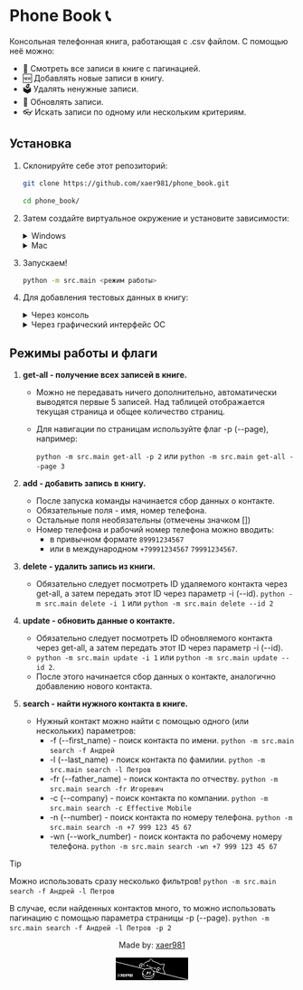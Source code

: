 # Phone Book 📞
Консольная телефонная книга, работающая с .csv файлом.
С помощью неё можно:
- 👀 Смотреть все записи в книге с пагинацией.
- 🆕 Добавлять новые записи в книгу.
- 🗳️ Удалять ненужные записи.
- 🔄 Обновлять записи.
- 👓 Искать записи по одному или нескольким критериям.

## Установка
1. Склонируйте себе этот репозиторий:

    ```bash
   git clone https://github.com/xaer981/phone_book.git
   ```

   ```bash
   cd phone_book/
   ```

2. Затем создайте виртуальное окружение и установите зависимости:

   <details>
     <summary>Windows</summary>

     ```bash
     python -m venv venv
     ```

     ```bash
     source venv/Scripts/activate
     ```

     ```bash
     pip install -r requirements.txt
     ```
   </details>

   <details>
     <summary>Mac</summary>

      ```bash
      python3 -m venv venv
      ```

      ```bash
      source venv/bin/activate
      ```

      ```bash
      pip install -r requirements.txt
      ```
   </details>

3. Запускаем!

   ```bash
   python -m src.main <режим работы>
   ```

4. Для добавления тестовых данных в книгу:
   <details>
     <summary>Через консоль</summary>

   ```bash
   mkdir -p src/book
   ```

   ```bash
   cp phone_book.csv src/book/
   ```
   </details>
   <details>
       <summary>Через графический интерфейс ОС</summary>
       
       1. Создайте папку book внутри папки src.
       2. Скопируйте в папку src/book файл phone_book.csv
   </details>
## Режимы работы и флаги
1. **get-all - получение всех записей в книге.**
   - Можно не передавать ничего дополнительно, автоматически выводятся первые 5 записей.
     Над таблицей отображается текущая страница и общее количество страниц.
   - Для навигации по страницам используйте флаг -p (--page), например:

     `python -m src.main get-all -p 2`
     или
     `python -m src.main get-all --page 3`

2. **add - добавить запись в книгу.**
   - После запуска команды начинается сбор данных о контакте.
   - Обязательные поля - имя, номер телефона.
   - Остальные поля необязательны (отмечены значком [])
   - Номер телефона и рабочий номер телефона можно вводить:
       - в привычном формате `89991234567`
       - или в международном `+79991234567` `79991234567`.

3. **delete - удалить запись из книги.**
   - Обязательно следует посмотреть ID удаляемого контакта через get-all, а затем передать этот ID через параметр -i (--id).
   `python -m src.main delete -i 1` или `python -m src.main delete --id 2`

4. **update - обновить данные о контакте.**
   - Обязательно следует посмотреть ID обновляемого контакта через get-all, а затем передать этот ID через параметр -i (--id).
   - `python -m src.main update -i 1` или `python -m src.main update --id 2`.
   - После этого начинается сбор данных о контакте, аналогично добавлению нового контакта.

5. **search - найти нужного контакта в книге.**
   - Нужный контакт можно найти с помощью одного (или нескольких) параметров:
     - -f (--first_name) - поиск контакта по имени. `python -m src.main search -f Андрей`
     - -l (--last_name) - поиск контакта по фамилии. `python -m src.main search -l Петров`
     - -fr (--father_name) - поиск контакта по отчеству. `python -m src.main search -fr Игоревич`
     - -c (--company) - поиск контакта по компании. `python -m src.main search -c Effective Mobile`
     - -n (--number) - поиск контакта по номеру телефона. `python -m src.main search -n +7 999 123 45 67`
     - -wn (--work_number) - поиск контакта по рабочему номеру телефона. `python -m src.main search -wn +7 999 123 45 67`
> [!TIP]
> Можно использовать сразу несколько фильтров! `python -m src.main search -f Андрей -l Петров`
> 
> В случае, если найденных контактов много, то можно использовать пагинацию с помощью параметра страницы -p (--page). `python -m src.main search -f Андрей -l Петров -p 2`

<p align=center>
  Made by: <a href="https://github.com/xaer981">xaer981</a>
</p>
<p align=center>
  <a href="url"><img src="https://github.com/xaer981/xaer981/blob/main/main_cat.gif" align="center" height="40" width="128"></a>
</p>



